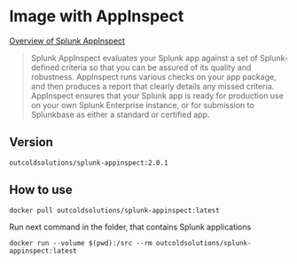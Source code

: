 # Image with AppInspect

[Overview of Splunk AppInspect](http://dev.splunk.com/view/appinspect/SP-CAAAE9U)

> Splunk AppInspect evaluates your Splunk app against a set of Splunk-defined
criteria so that you can be assured of its quality and robustness. AppInspect
runs various checks on your app package, and then produces a report that clearly
details any missed criteria. AppInspect ensures that your Splunk app is ready
for production use on your own Splunk Enterprise instance, or for submission
to Splunkbase as either a standard or certified app.

## Version

```
outcoldsolutions/splunk-appinspect:2.0.1
```

## How to use

```
docker pull outcoldsolutions/splunk-appinspect:latest

```

Run next command in the folder, that contains Splunk applications

```
docker run --volume $(pwd):/src --rm outcoldsolutions/splunk-appinspect:latest
```
